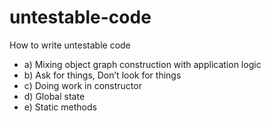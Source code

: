 # untestable-code
How to write untestable code

* a) Mixing object graph construction with application logic
* b) Ask for things, Don’t look for things
* c) Doing work in constructor
* d) Global state
* e) Static methods